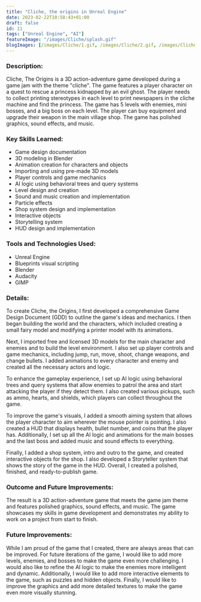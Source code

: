 ```yaml
---
title: "Cliche, the origins in Unreal Engine"
date: 2023-02-22T10:58:43+01:00
draft: false
id: 11
tags: ["Unreal Engine", "AI"]
featureImage: "/images/Cliche/splash.gif"
blogImages: [/images/Cliche/1.gif, /images/Cliche/2.gif, /images/Cliche/3.gif, /images/Cliche/4.gif, /images/Cliche/6.gif, /images/Cliche/7.gif, /images/Cliche/8.gif, /images/Cliche/9.gif, /images/Cliche/10.gif]
---
```


### **Description:** 

Cliche, The Origins is a 3D action-adventure game developed during a game jam with the theme "cliche". The game features a player character on a quest to rescue a princess kidnapped by an evil ghost. The player needs to collect printing stereotypes in each level to print newspapers in the cliche machine and find the princess. The game has 5 levels with enemies, mini bosses, and a big boss on each level. The player can buy equipment and upgrade their weapon in the main village shop. The game has polished graphics, sound effects, and music.

### **Key Skills Learned:**

-   Game design documentation
-   3D modeling in Blender
-   Animation creation for characters and objects
-   Importing and using pre-made 3D models
-   Player controls and game mechanics
-   AI logic using behavioral trees and query systems
-   Level design and creation
-   Sound and music creation and implementation
-   Particle effects
-   Shop system design and implementation
-   Interactive objects
-   Storytelling system
-   HUD design and implementation
       
### **Tools and Technologies Used:**

-   Unreal Engine
-   Blueprints visual scripting
-   Blender
-   Audacity
-   GIMP


### **Details:**

To create Cliche, the Origins, I first developed a comprehensive Game Design Document (GDD) to outline the game's ideas and mechanics. I then began building the world and the characters, which included creating a small fairy model and modifying a printer model with its animations.

Next, I imported free and licensed 3D models for the main character and enemies and to build the level environment. I also set up player controls and game mechanics, including jump, run, move, shoot, change weapons, and change bullets. I added animations to every character and enemy and created all the necessary actors and logic.

To enhance the gameplay experience, I set up AI logic using behavioral trees and query systems that allow enemies to patrol the area and start attacking the player if they detect them. I also created various pickups, such as ammo, hearts, and shields, which players can collect throughout the game.

To improve the game's visuals, I added a smooth aiming system that allows the player character to aim wherever the mouse pointer is pointing. I also created a HUD that displays health, bullet number, and coins that the player has. Additionally, I set up all the AI logic and animations for the main bosses and the last boss and added music and sound effects to everything.

Finally, I added a shop system, intro and outro to the game, and created interactive objects for the shop. I also developed a Storyteller system that shows the story of the game in the HUD. Overall, I created a polished, finished, and ready-to-publish game.

### **Outcome and Future Improvements:**

The result is a 3D action-adventure game that meets the game jam theme and features polished graphics, sound effects, and music. The game showcases my skills in game development and demonstrates my ability to work on a project from start to finish.

### **Future Improvements:**

While I am proud of the game that I created, there are always areas that can be improved. For future iterations of the game, I would like to add more levels, enemies, and bosses to make the game even more challenging. I would also like to refine the AI logic to make the enemies more intelligent and dynamic. Additionally, I would like to add more interactive elements to the game, such as puzzles and hidden objects. Finally, I would like to improve the graphics and add more detailed textures to make the game even more visually stunning.